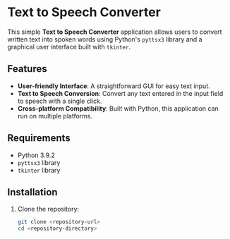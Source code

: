 # Text to Speech Converter

This simple **Text to Speech Converter** application allows users to convert written text into spoken words using Python's `pyttsx3` library and a graphical user interface built with `tkinter`. 

## Features

- **User-friendly Interface**: A straightforward GUI for easy text input.
- **Text to Speech Conversion**: Convert any text entered in the input field to speech with a single click.
- **Cross-platform Compatibility**: Built with Python, this application can run on multiple platforms.

## Requirements

- Python 3.9.2
- `pyttsx3` library
- `tkinter` library

## Installation

1. Clone the repository:
   ```bash
   git clone <repository-url>
   cd <repository-directory>
